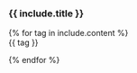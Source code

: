 <h3 class="h5">{{ include.title }}</h2>
{% for tag in include.content %}
<div class="badge badge-success mr-1">
  {{ tag }}
</div>

{% endfor %}